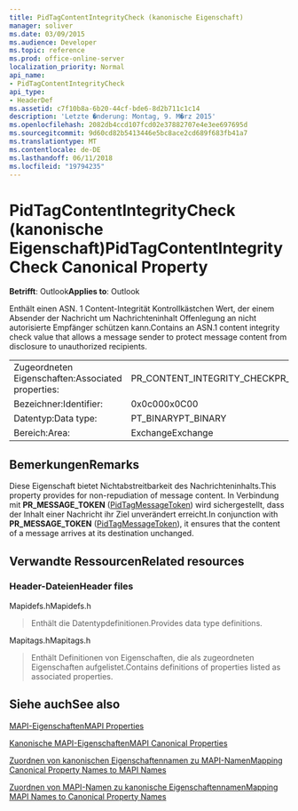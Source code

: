 ```yaml
---
title: PidTagContentIntegrityCheck (kanonische Eigenschaft)
manager: soliver
ms.date: 03/09/2015
ms.audience: Developer
ms.topic: reference
ms.prod: office-online-server
localization_priority: Normal
api_name:
- PidTagContentIntegrityCheck
api_type:
- HeaderDef
ms.assetid: c7f10b8a-6b20-44cf-bde6-8d2b711c1c14
description: 'Letzte �nderung: Montag, 9. M�rz 2015'
ms.openlocfilehash: 2082db4ccd107fcd02e37882707e4e3ee697695d
ms.sourcegitcommit: 9d60cd82b5413446e5bc8ace2cd689f683fb41a7
ms.translationtype: MT
ms.contentlocale: de-DE
ms.lasthandoff: 06/11/2018
ms.locfileid: "19794235"
---
```

# <a name="pidtagcontentintegritycheck-canonical-property"></a><span data-ttu-id="37ccb-103">PidTagContentIntegrityCheck (kanonische Eigenschaft)</span><span class="sxs-lookup"><span data-stu-id="37ccb-103">PidTagContentIntegrityCheck Canonical Property</span></span>

  
  
<span data-ttu-id="37ccb-104">**Betrifft**: Outlook</span><span class="sxs-lookup"><span data-stu-id="37ccb-104">**Applies to**: Outlook</span></span> 
  
<span data-ttu-id="37ccb-105">Enthält einen ASN. 1 Content-Integrität Kontrollkästchen Wert, der einem Absender der Nachricht um Nachrichteninhalt Offenlegung an nicht autorisierte Empfänger schützen kann.</span><span class="sxs-lookup"><span data-stu-id="37ccb-105">Contains an ASN.1 content integrity check value that allows a message sender to protect message content from disclosure to unauthorized recipients.</span></span>
  
|||
|:-----|:-----|
|<span data-ttu-id="37ccb-106">Zugeordneten Eigenschaften:</span><span class="sxs-lookup"><span data-stu-id="37ccb-106">Associated properties:</span></span>  <br/> |<span data-ttu-id="37ccb-107">PR_CONTENT_INTEGRITY_CHECK</span><span class="sxs-lookup"><span data-stu-id="37ccb-107">PR_CONTENT_INTEGRITY_CHECK</span></span>  <br/> |
|<span data-ttu-id="37ccb-108">Bezeichner:</span><span class="sxs-lookup"><span data-stu-id="37ccb-108">Identifier:</span></span>  <br/> |<span data-ttu-id="37ccb-109">0x0c00</span><span class="sxs-lookup"><span data-stu-id="37ccb-109">0x0C00</span></span>  <br/> |
|<span data-ttu-id="37ccb-110">Datentyp:</span><span class="sxs-lookup"><span data-stu-id="37ccb-110">Data type:</span></span>  <br/> |<span data-ttu-id="37ccb-111">PT_BINARY</span><span class="sxs-lookup"><span data-stu-id="37ccb-111">PT_BINARY</span></span>  <br/> |
|<span data-ttu-id="37ccb-112">Bereich:</span><span class="sxs-lookup"><span data-stu-id="37ccb-112">Area:</span></span>  <br/> |<span data-ttu-id="37ccb-113">Exchange</span><span class="sxs-lookup"><span data-stu-id="37ccb-113">Exchange</span></span>  <br/> |
   
## <a name="remarks"></a><span data-ttu-id="37ccb-114">Bemerkungen</span><span class="sxs-lookup"><span data-stu-id="37ccb-114">Remarks</span></span>

<span data-ttu-id="37ccb-115">Diese Eigenschaft bietet Nichtabstreitbarkeit des Nachrichteninhalts.</span><span class="sxs-lookup"><span data-stu-id="37ccb-115">This property provides for non-repudiation of message content.</span></span> <span data-ttu-id="37ccb-116">In Verbindung mit **PR_MESSAGE_TOKEN** ([PidTagMessageToken](pidtagmessagetoken-canonical-property.md)) wird sichergestellt, dass der Inhalt einer Nachricht ihr Ziel unverändert erreicht.</span><span class="sxs-lookup"><span data-stu-id="37ccb-116">In conjunction with **PR_MESSAGE_TOKEN** ([PidTagMessageToken](pidtagmessagetoken-canonical-property.md)), it ensures that the content of a message arrives at its destination unchanged.</span></span>
  
## <a name="related-resources"></a><span data-ttu-id="37ccb-117">Verwandte Ressourcen</span><span class="sxs-lookup"><span data-stu-id="37ccb-117">Related resources</span></span>

### <a name="header-files"></a><span data-ttu-id="37ccb-118">Header-Dateien</span><span class="sxs-lookup"><span data-stu-id="37ccb-118">Header files</span></span>

<span data-ttu-id="37ccb-119">Mapidefs.h</span><span class="sxs-lookup"><span data-stu-id="37ccb-119">Mapidefs.h</span></span>
  
> <span data-ttu-id="37ccb-120">Enthält die Datentypdefinitionen.</span><span class="sxs-lookup"><span data-stu-id="37ccb-120">Provides data type definitions.</span></span>
    
<span data-ttu-id="37ccb-121">Mapitags.h</span><span class="sxs-lookup"><span data-stu-id="37ccb-121">Mapitags.h</span></span>
  
> <span data-ttu-id="37ccb-122">Enthält Definitionen von Eigenschaften, die als zugeordneten Eigenschaften aufgelistet.</span><span class="sxs-lookup"><span data-stu-id="37ccb-122">Contains definitions of properties listed as associated properties.</span></span>
    
## <a name="see-also"></a><span data-ttu-id="37ccb-123">Siehe auch</span><span class="sxs-lookup"><span data-stu-id="37ccb-123">See also</span></span>



[<span data-ttu-id="37ccb-124">MAPI-Eigenschaften</span><span class="sxs-lookup"><span data-stu-id="37ccb-124">MAPI Properties</span></span>](mapi-properties.md)
  
[<span data-ttu-id="37ccb-125">Kanonische MAPI-Eigenschaften</span><span class="sxs-lookup"><span data-stu-id="37ccb-125">MAPI Canonical Properties</span></span>](mapi-canonical-properties.md)
  
[<span data-ttu-id="37ccb-126">Zuordnen von kanonischen Eigenschaftennamen zu MAPI-Namen</span><span class="sxs-lookup"><span data-stu-id="37ccb-126">Mapping Canonical Property Names to MAPI Names</span></span>](mapping-canonical-property-names-to-mapi-names.md)
  
[<span data-ttu-id="37ccb-127">Zuordnen von MAPI-Namen zu kanonische Eigenschaftennamen</span><span class="sxs-lookup"><span data-stu-id="37ccb-127">Mapping MAPI Names to Canonical Property Names</span></span>](mapping-mapi-names-to-canonical-property-names.md)

